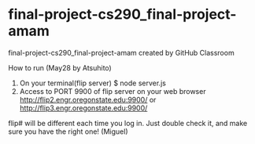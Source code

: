 # final-project-cs290_final-project-amam
final-project-cs290_final-project-amam created by GitHub Classroom

How to run (May28 by Atsuhito)
1. On your terminal(flip server)
  $ node server.js
2. Access to PORT 9900 of flip server on your web browser
  http://flip2.engr.oregonstate.edu:9900/ or http://flip3.engr.oregonstate.edu:9900/ 

flip# will be different each time you log in. Just double check it, and make sure you have the right one! (Miguel)
